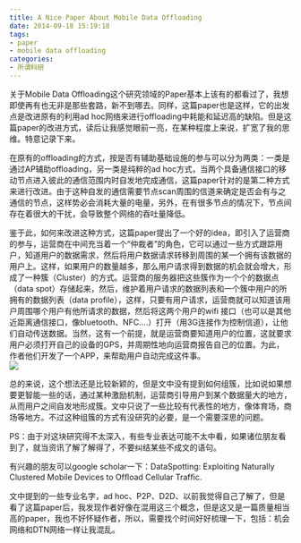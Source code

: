 ```yaml
---
title: A Nice Paper About Mobile Data Offloading 
date: 2014-09-18 15:19:18
tags: 
- paper
- mobile data offloading
categories:
- 所谓科研
---
```

关于Mobile Data Offloading这个研究领域的Paper基本上该有的都看过了，我想即使再有也无非是那些套路，新不到哪去。同样，这篇paper也是这样，它的出发点是改进原有的利用ad hoc网络来进行offloading中耗能和延迟高的缺陷。但是这篇paper的改进方式，读后让我感觉眼前一亮，在某种程度上来说，扩宽了我的思维。特意记录下来。  

在原有的offloading的方式，按是否有辅助基础设施的参与可以分为两类：一类是通过AP辅助offloading，另一类是纯粹的ad hoc方式，当两个具备通信接口的移动节点进入彼此的通信范围内时自发地完成通信，这篇paper针对的是第二种方式来进行改进。由于这种自发的通信需要节点scan周围的信道来确定是否会有与之通信的节点，这样势必会消耗大量的电量，另外，在有很多节点的情况下，节点间存在着很大的干扰，会导致整个网络的吞吐量降低。  

鉴于此，如何来改进这种方式，这篇paper提出了一个好的idea，即引入了运营商的参与，运营商在中间充当着一个“仲裁者”的角色，它可以通过一些方式跟踪用户，知道用户的数据需求，然后将用户数据请求转移到周围的某一个拥有该数据的用户上。这样，如果用户的数量越多，那么用户请求得到数据的机会就会增大，形成了一种簇（Cluster）的方式。运营商的服务器把这些簇作为一个个的数据点（data spot）存储起来，然后，维护着用户请求的数据列表和一个簇中用户的所拥有的数据列表（data profile），这样，只要有用户请求，运营商就可以知道该用户周围哪个用户有他所请求的数据，然后将这两个用户的wifi 接口（也可以是其他近距离通信接口，像bluetooth、NFC....）打开（用3G连接作为控制信道），让他们自动传送数据。当然，这有一个前提，就是运营商要知道用户的位置，这就要求用户必须打开自己的设备的GPS，并周期性地向运营商报告自己的位置。为此，作者他们开发了一个APP，来帮助用户自动完成这件事。  
![](/image/offloading.png)  

总的来说，这个想法还是比较新颖的，但是文中没有提到如何组簇，比如说如果想要更智能一些的话，通过某种激励机制，运营商引导用户到某个数据量大的地方，从而用户之间自发地形成簇。文中只说了一些比较有代表性的地方，像体育场，商场等地方。不过这种组簇的方式有没研究的必要，是一个需要深思的问题。  

PS：由于对这块研究得不太深入，有些专业表达可能不太中看，如果诸位朋友看到了，就当资讯了解了解得了，不要纠结某些不成文的语句。  

有兴趣的朋友可以google scholar一下：DataSpotting: Exploiting Naturally Clustered Mobile Devices to Ofﬂoad Cellular Trafﬁc.  

文中提到的一些专业名字，ad hoc、P2P、D2D、以前我觉得自己了解了，但是看了这篇paper后，我发现作者好像在混用这三个概念，但是这又是一篇质量相当高的paper，我也不好怀疑作者，所以，需要找个时间好好梳理一下，包括：机会网络和DTN网络一样让我混乱。  